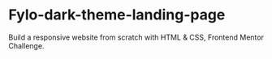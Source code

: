 # Fylo-dark-theme-landing-page
Build a responsive website from scratch with HTML &amp; CSS, Frontend Mentor Challenge.
